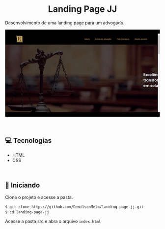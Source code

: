 <h1 align="center"> Landing Page JJ </h1>

<p>Desenvolvimento de uma landing page para um advogado. </p>

<p align="center">
  <img alt="Letmeask" src="./src/assets/demo.gif">
</p>

<br>

## 💻 Tecnologias
- HTML
- CSS

<br>

## 🚀 Iniciando
Clone o projeto e acesse a pasta.

```bash
$ git clone https://github.com/DenilsonMelo/landing-page-jj.git
$ cd landing-page-jj
```

Acesse a pasta src e abra o arquivo ```index.html```